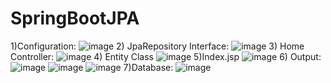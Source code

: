 # SpringBootJPA
1)Configuration:
![image](https://github.com/pranjalisingh1201/SpringBootJPA/assets/75729195/188d1b4c-1b46-401e-9525-10dce083e3a4)
2) JpaRepository Interface:
![image](https://github.com/pranjalisingh1201/SpringBootJPA/assets/75729195/4f4d89e4-05ab-4bfe-830f-71f3fc5bad40)
3) Home Controller:
![image](https://github.com/pranjalisingh1201/SpringBootJPA/assets/75729195/78efc472-446d-49c8-af39-a07d81285dc1)
4) Entity Class
![image](https://github.com/pranjalisingh1201/SpringBootJPA/assets/75729195/d26a92fb-5df2-4610-b92e-f8606649007c)
5)Index.jsp
![image](https://github.com/pranjalisingh1201/SpringBootJPA/assets/75729195/dc1eedc6-ab6a-49f5-9da7-3813256e6e1b)
6) Output: 
![image](https://github.com/pranjalisingh1201/SpringBootJPA/assets/75729195/839faf23-801d-4474-ba84-d3b7061bb04f)
![image](https://github.com/pranjalisingh1201/SpringBootJPA/assets/75729195/c38f3de3-d578-4302-982d-147e0006c580)
![image](https://github.com/pranjalisingh1201/SpringBootJPA/assets/75729195/fb52b8ed-eaf8-4ac4-aa32-f609b4f9b0d5)
7)Database:
![image](https://github.com/pranjalisingh1201/SpringBootJPA/assets/75729195/4e559cfd-5013-4cd4-9c4a-6ac8b07d768b)
